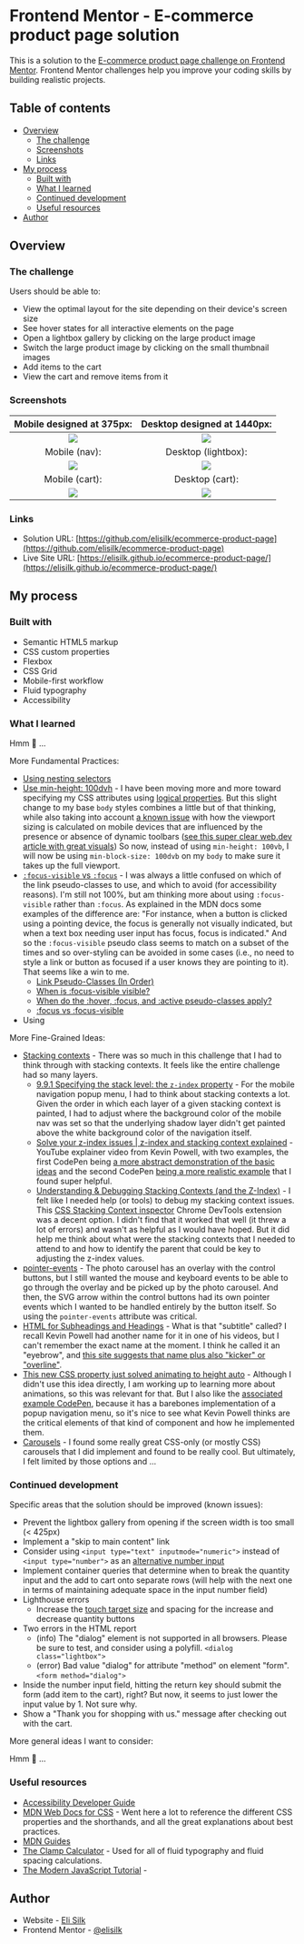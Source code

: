 # Frontend Mentor - E-commerce product page solution

This is a solution to the [E-commerce product page challenge on Frontend Mentor](https://www.frontendmentor.io/challenges/ecommerce-product-page-UPsZ9MJp6). Frontend Mentor challenges help you improve your coding skills by building realistic projects.

## Table of contents

- [Overview](#overview)
  - [The challenge](#the-challenge)
  - [Screenshots](#screenshots)
  - [Links](#links)
- [My process](#my-process)
  - [Built with](#built-with)
  - [What I learned](#what-i-learned)
  - [Continued development](#continued-development)
  - [Useful resources](#useful-resources)
- [Author](#author)

## Overview

### The challenge

Users should be able to:

- View the optimal layout for the site depending on their device's screen size
- See hover states for all interactive elements on the page
- Open a lightbox gallery by clicking on the large product image
- Switch the large product image by clicking on the small thumbnail images
- Add items to the cart
- View the cart and remove items from it

### Screenshots

|           Mobile designed at 375px:           |            Desktop designed at 1440px:             |
| :-------------------------------------------: | :------------------------------------------------: |
|   ![](./screenshots/screenshot-mobile.png)    |     ![](./screenshots/screenshot-desktop.png)      |
|                 Mobile (nav):                 |                Desktop (lightbox):                 |
| ![](./screenshots/screenshot-mobile-nav.png)  | ![](./screenshots/screenshot-desktop-lightbox.png) |
|                Mobile (cart):                 |                  Desktop (cart):                   |
| ![](./screenshots/screenshot-mobile-cart.png) |   ![](./screenshots/screenshot-desktop-cart.png)   |

### Links

- Solution URL: [https://github.com/elisilk/ecommerce-product-page](https://github.com/elisilk/ecommerce-product-page)
- Live Site URL: [https://elisilk.github.io/ecommerce-product-page/](https://elisilk.github.io/ecommerce-product-page/)

## My process

### Built with

- Semantic HTML5 markup
- CSS custom properties
- Flexbox
- CSS Grid
- Mobile-first workflow
- Fluid typography
- Accessibility

### What I learned

Hmm 🤔 ...

More Fundamental Practices:

- [Using nesting selectors](https://developer.mozilla.org/en-US/docs/Web/CSS/Nesting_selector)
- [Use min-height: 100dvh](https://ardislu.dev/min-height-100dvh) - I have been moving more and more toward specifying my CSS attributes using [logical properties](https://developer.mozilla.org/en-US/docs/Web/CSS/CSS_logical_properties_and_values). But this slight change to my base `body` styles combines a little but of that thinking, while also taking into account [a known issue](https://stackoverflow.com/questions/74144034/why-is-the-css-height100vh-rule-exceeding-the-viewport-height-on-mobile-device) with how the viewport sizing is calculated on mobile devices that are influenced by the presence or absence of dynamic toolbars ([see this super clear web.dev article with great visuals](https://web.dev/blog/viewport-units)) So now, instead of using `min-height: 100vb`, I will now be using `min-block-size: 100dvb` on my `body` to make sure it takes up the full viewport.
- [`:focus-visible` vs `:focus`](https://developer.mozilla.org/en-US/docs/Web/CSS/:focus-visible) - I was always a little confused on which of the link pseudo-classes to use, and which to avoid (for accessibility reasons). I'm still not 100%, but am thinking more about using `:focus-visible` rather than `:focus`. As explained in the MDN docs some examples of the difference are: "For instance, when a button is clicked using a pointing device, the focus is generally not visually indicated, but when a text box needing user input has focus, focus is indicated." And so the `:focus-visible` pseudo class seems to match on a subset of the times and so over-styling can be avoided in some cases (i.e., no need to style a link or button as focused if a user knows they are pointing to it). That seems like a win to me.
  - [Link Pseudo-Classes (In Order)](https://css-tricks.com/snippets/css/link-pseudo-classes-in-order/)
  - [When is :focus-visible visible?](https://bitsofco.de/when-is-focus-visible-visible/)
  - [When do the :hover, :focus, and :active pseudo-classes apply?](https://bitsofco.de/when-do-the-hover-focus-and-active-pseudo-classes-apply/)
  - [:focus vs :focus-visible](https://developer.mozilla.org/en-US/docs/Web/CSS/:focus-visible#focus_vs_focus-visible)
- Using

More Fine-Grained Ideas:

- [Stacking contexts](https://developer.mozilla.org/en-US/docs/Web/CSS/CSS_positioned_layout/Understanding_z-index/Stacking_context) - There was so much in this challenge that I had to think through with stacking contexts. It feels like the entire challenge had so many layers.
  - [9.9.1 Specifying the stack level: the `z-index` property](https://www.w3.org/TR/CSS21/visuren.html#layers) - For the mobile navigation popup menu, I had to think about stacking contexts a lot. Given the order in which each layer of a given stacking context is painted, I had to adjust where the background color of the mobile nav was set so that the underlying shadow layer didn't get painted above the white background color of the navigation itself.
  - [Solve your z-index issues | z-index and stacking context explained](https://youtu.be/uS8l4YRXbaw?si=2y0q4iikAtNckzof) - YouTube explainer video from Kevin Powell, with two examples, the first CodePen being [a more abstract demonstration of the basic ideas](https://codepen.io/kevinpowell/pen/GdRYLg) and the second CodePen [being a more realistic example](https://codepen.io/kevinpowell/pen/bjEKeq) that I found super helpful.
  - [Understanding & Debugging Stacking Contexts (and the Z-Index)](https://www.lullabot.com/articles/understanding-debugging-stacking-contexts) - I felt like I needed help (or tools) to debug my stacking context issues. This [CSS Stacking Context inspector](https://chromewebstore.google.com/detail/css-stacking-context-insp/apjeljpachdcjkgnamgppgfkmddadcki) Chrome DevTools extension was a decent option. I didn't find that it worked that well (it threw a lot of errors) and wasn't as helpful as I would have hoped. But it did help me think about what were the stacking contexts that I needed to attend to and how to identify the parent that could be key to adjusting the z-index values.
- [pointer-events](https://developer.mozilla.org/en-US/docs/Web/CSS/pointer-events) - The photo carousel has an overlay with the control buttons, but I still wanted the mouse and keyboard events to be able to go through the overlay and be picked up by the photo carousel. And then, the SVG arrow within the control buttons had its own pointer events which I wanted to be handled entirely by the button itself. So using the `pointer-events` attribute was critical.
- [HTML for Subheadings and Headings](https://css-tricks.com/html-for-subheadings-and-headings/) - What is that "subtitle" called? I recall Kevin Powell had another name for it in one of his videos, but I can't remember the exact name at the moment. I think he called it an "eyebrow", and [this site suggests that name plus also "kicker" or "overline"](https://english.stackexchange.com/questions/353869/is-there-an-official-name-for-a-heading-prefix-or-qualifier).
- [This new CSS property just solved animating to height auto](https://youtu.be/JN-nme9oF10?si=h6IKX-WTbZfOnXJP) - Although I didn't use this idea directly, I am working up to learning more about animations, so this was relevant for that. But I also like the [associated example CodePen](https://codepen.io/kevinpowell/pen/XWvpjLr), because it has a barebones implementation of a popup navigation menu, so it's nice to see what Kevin Powell thinks are the critical elements of that kind of component and how he implemented them.
- [Carousels]() - I found some really great CSS-only (or mostly CSS) carousels that I did implement and found to be really cool. But ultimately, I felt limited by those options and ...

### Continued development

Specific areas that the solution should be improved (known issues):

- Prevent the lightbox gallery from opening if the screen width is too small (< 425px)
- Implement a "skip to main content" link
- Consider using `<input type="text" inputmode="numeric">` instead of `<input type="number">` as an [alternative number input ](https://developer.mozilla.org/en-US/docs/Web/HTML/Element/input/number#using_number_inputs)
- Implement container queries that determine when to break the quantity input and the add to cart onto separate rows (will help with the next one in terms of maintaining adequate space in the input number field)
- Lighthouse errors
  - Increase the [touch target size](https://dequeuniversity.com/rules/axe/4.10/target-size) and spacing for the increase and decrease quantity buttons
- Two errors in the HTML report
  - (info) The "dialog" element is not supported in all browsers. Please be sure to test, and consider using a polyfill. `<dialog class="lightbox">`
  - (error) Bad value "dialog" for attribute "method" on element "form". `<form method="dialog">`
- Inside the number input field, hitting the return key should submit the form (add item to the cart), right? But now, it seems to just lower the input value by 1. Not sure why.
- Show a "Thank you for shopping with us." message after checking out with the cart.

More general ideas I want to consider:

Hmm 🤔 ...

### Useful resources

- [Accessibility Developer Guide](https://www.accessibility-developer-guide.com/)
- [MDN Web Docs for CSS](https://developer.mozilla.org/en-US/docs/Web/CSS) - Went here a lot to reference the different CSS properties and the shorthands, and all the great explanations about best practices.
- [MDN Guides](https://developer.mozilla.org/en-US/docs/Learn)
- [The Clamp Calculator](https://royalfig.github.io/fluid-typography-calculator/) - Used for all of fluid typography and fluid spacing calculations.
- [The Modern JavaScript Tutorial](https://javascript.info/) -

## Author

- Website - [Eli Silk](https://github.com/elisilk)
- Frontend Mentor - [@elisilk](https://www.frontendmentor.io/profile/elisilk)
